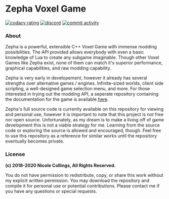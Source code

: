 # Zepha Voxel Game

[![codacy rating](https://img.shields.io/codacy/grade/8805f2cb1a454221ab70de77ec304f2d.svg?logo=codacy&labelColor=2A3037)](https://app.codacy.com/gh/Aurailus/Zepha)
[![discord](https://img.shields.io/discord/416379773976051712.svg?color=7289DA&label=discord&logo=discord&logoColor=white&labelColor=2A3037)](https://aurail.us/discord)
[![commit activity](https://img.shields.io/github/commit-activity/m/aurailus/zepha.svg?logo=github&labelColor=2A3037&label=commit%20activity)](https://github.com/Aurailus/Zepha/commits/master)

### About

Zepha is a powerful, extensible C++ Voxel Game with immense modding possibilities. The API provided allows everybody with even a basic knowledge of Lua to create any subgame imaginable. Though other Voxel Games like Zepha exist, none of them can match it's superior performance, graphical capabilities, and raw modding capability.

Zepha is very early in developement, however it already has several strengths over alternative games / engines. Infinite-sized worlds, client side scripting, a well-designed game selection menu, and more. For those interested in trying out the modding API, a seperate repository containing the documentation for the game is available [here](https://github.com/Aurailus/Zepha-docs).

Zepha's full source code is currently available on this repository for viewing and personal use, however it is important to note that this project is *not* free nor open source. Unfortunately, as my dream is to make a living off of game development this is not a viable strategy for me. Learning from the source code or exploring the source is allowed and encouraged, though. Feel free to use this repository as a reference for similar works until the repository eventually becomes private.

### License

**(c) 2018-2020 Nicole Collings, All Rights Reserved.**

You do not have permission to redistribute, copy, or share this work without my explicit written permission. 
You may download the repository and compile it for personal use or potential contributions.
Please contact me if you have any questions or special requests.
